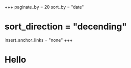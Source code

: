 +++
paginate_by = 20
sort_by = "date"
# sort_direction = "decending"
insert_anchor_links = "none"
+++

# Hello
